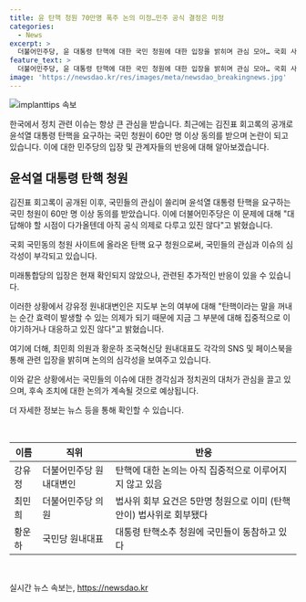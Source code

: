 ```yaml
---
title: 윤 탄핵 청원 70만명 폭주 논의 미정…민주 공식 결정은 미정
categories:
  - News
excerpt: >
  더불어민주당, 윤 대통령 탄핵에 대한 국민 청원에 대한 입장을 밝히며 관심 모아… 국회 사이트 접속 지연 사태도 논의
feature_text: >
  더불어민주당, 윤 대통령 탄핵에 대한 국민 청원에 대한 입장을 밝히며 관심 모아… 국회 사이트 접속 지연 사태도 논의
image: 'https://newsdao.kr/res/images/meta/newsdao_breakingnews.jpg'
---
```


<p><img src="https://newsdao.kr/res/images/meta/newsdao_breakingnews.jpg" alt="implanttips 속보" /></p>

<p>한국에서 정치 관련 이슈는 항상 큰 관심을 받습니다. 최근에는 김진표 회고록의 공개로 윤석열 대통령 탄핵을 요구하는 국민 청원이 60만 명 이상 동의를 받으며 논란이 되고 있습니다. 이에 대한 민주당의 입장 및 관계자들의 반응에 대해 알아보겠습니다. </p>

<h2 data-ke-size="size26">윤석열 대통령 탄핵 청원</h2>

<p>김진표 회고록이 공개된 이후, 국민들의 관심이 쏠리며 윤석열 대통령 탄핵을 요구하는 국민 청원이 60만 명 이상 동의를 받았습니다. 이에 더불어민주당은 이 문제에 대해 "대답해야 할 시점이 다가올텐데 아직 공식 의제로 다루고 있진 않다"고 밝혔습니다. </p>

<p>국회 국민동의 청원 사이트에 올라온 탄핵 요구 청원으로써, 국민들의 관심과 이슈의 심각성이 부각되고 있습니다. </p>

<p>미래통합당의 입장은 현재 확인되지 않았으나, 관련된 추가적인 반응이 있을 수 있습니다. </p>

<p>이러한 상황에서 강유정 원내대변인은 지도부 논의 여부에 대해 "탄핵이라는 말을 꺼내는 순간 효력이 발생할 수 있는 의제가 되기 때문에 지금 그 부분에 대해 집중적으로 이야기하거나 대응하고 있진 않다"고 밝혔습니다. </p>

<p>여기에 더해, 최민희 의원과 황운하 조국혁신당 원내대표도 각각의 SNS 및 페이스북을 통해 관련 입장을 밝히며 논의의 심각성을 보여주고 있습니다.</p>

<p>이와 같은 상황에서는 국민들의 이슈에 대한 경각심과 정치권의 대처가 관심을 끌고 있으며, 후속 조치에 대한 논의가 계속될 것으로 예상됩니다. </p>

<p>더 자세한 정보는 뉴스 등을 통해 확인할 수 있습니다.</p>

<p data-ke-size="size16">&nbsp;</p>

<table>
    <thead>
        <tr>
            <th>이름</th>
            <th>직위</th>
            <th>반응</th>
        </tr>
    </thead>
    <tbody>
        <tr>
            <td>강유정</td>
            <td>더불어민주당 원내대변인</td>
            <td>탄핵에 대한 논의는 아직 집중적으로 이루어지지 않고 있음</td>
        </tr>
        <tr>
            <td>최민희</td>
            <td>더불어민주당 의원</td>
            <td>법사위 회부 요건은 5만명 청원으로 이미 (탄핵안이) 법사위로 회부됐다</td>
        </tr>
        <tr>
            <td>황운하</td>
            <td>국민당 원내대표</td>
            <td>대통령 탄핵소추 청원에 국민들이 동참하고 있다</td>
        </tr>
    </tbody>
</table>

<p data-ke-size="size16">&nbsp;</p>
실시간 뉴스 속보는, <a href="https://newsdao.kr" rel="dofollow">https://newsdao.kr</a>



